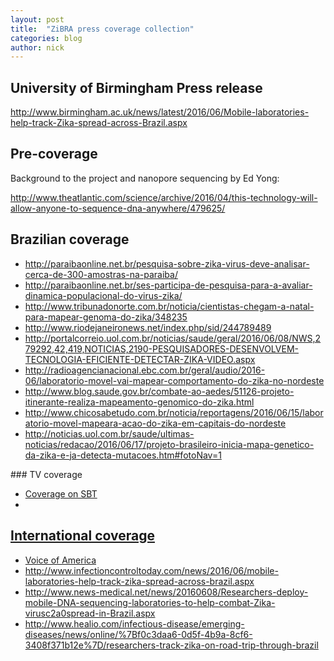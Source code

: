 ```yaml
---
layout: post
title:  "ZiBRA press coverage collection"
categories: blog
author: nick
---
```


## University of Birmingham Press release

<http://www.birmingham.ac.uk/news/latest/2016/06/Mobile-laboratories-help-track-Zika-spread-across-Brazil.aspx>

## Pre-coverage

Background to the project and nanopore sequencing by Ed Yong:

<http://www.theatlantic.com/science/archive/2016/04/this-technology-will-allow-anyone-to-sequence-dna-anywhere/479625/>

## Brazilian coverage

  - <http://paraibaonline.net.br/pesquisa-sobre-zika-virus-deve-analisar-cerca-de-300-amostras-na-paraiba/>
  - <http://paraibaonline.net.br/ses-participa-de-pesquisa-para-a-avaliar-dinamica-populacional-do-virus-zika/>
  - <http://www.tribunadonorte.com.br/noticia/cientistas-chegam-a-natal-para-mapear-genoma-do-zika/348235>
  - <http://www.riodejaneironews.net/index.php/sid/244789489>
  - <http://portalcorreio.uol.com.br/noticias/saude/geral/2016/06/08/NWS,279292,42,419,NOTICIAS,2190-PESQUISADORES-DESENVOLVEM-TECNOLOGIA-EFICIENTE-DETECTAR-ZIKA-VIDEO.aspx>
  - <http://radioagencianacional.ebc.com.br/geral/audio/2016-06/laboratorio-movel-vai-mapear-comportamento-do-zika-no-nordeste>
  - <http://www.blog.saude.gov.br/combate-ao-aedes/51126-projeto-itinerante-realiza-mapeamento-genomico-do-zika.html>
  - <http://www.chicosabetudo.com.br/noticia/reportagens/2016/06/15/laboratorio-movel-mapeara-acao-do-zika-em-capitais-do-nordeste>
  - <http://noticias.uol.com.br/saude/ultimas-noticias/redacao/2016/06/17/projeto-brasileiro-inicia-mapa-genetico-da-zika-e-ja-detecta-mutacoes.htm#fotoNav=1>
 
### TV coverage

  - <a href="https://www.youtube.com/watch?v=9YXfXy9sh_I&app=desktop">Coverage on SBT</a>
  - <a href="http://www.noticiandopb.com.br/2016/06/pesquisadores-desenvolvem-tecnologia.html">

## International coverage

  - <a href="http://www.voanews.com/content/brazil-zika-mobile-lab/3367760.html">Voice of America</a>
  - <http://www.infectioncontroltoday.com/news/2016/06/mobile-laboratories-help-track-zika-spread-across-brazil.aspx>
  - <http://www.news-medical.net/news/20160608/Researchers-deploy-mobile-DNA-sequencing-laboratories-to-help-combat-Zika-virusc2a0spread-in-Brazil.aspx>
  - <http://www.healio.com/infectious-disease/emerging-diseases/news/online/%7Bf0c3daa6-0d5f-4b9a-8cf6-3408f371b12e%7D/researchers-track-zika-on-road-trip-through-brazil>


